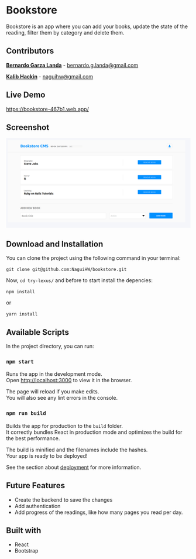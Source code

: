 # Bookstore

Bookstore is an app where you can add your books, update the state of the reading, filter them by category and delete them.

## Contributors

**[Bernardo Garza Landa](https://github.com/bernardogarza)** - bernardo.g.landa@gmail.com

**[Kalib Hackin](https://github.com/NaguiHW)** - naguihw@gmail.com

## Live Demo

https://bookstore-467b1.web.app/

## Screenshot
![BookStore](screenshot/image.png?raw=true "BookStore")

## Download and Installation

You can clone the project using the following command in your terminal:
```
git clone git@github.com:NaguiHW/bookstore.git
```
Now, `cd try-lexus/` and before to start install the depencies:
```
npm install
```
or
```
yarn install
```

## Available Scripts

In the project directory, you can run:

### `npm start`

Runs the app in the development mode.<br />
Open [http://localhost:3000](http://localhost:3000) to view it in the browser.

The page will reload if you make edits.<br />
You will also see any lint errors in the console.

### `npm run build`

Builds the app for production to the `build` folder.<br />
It correctly bundles React in production mode and optimizes the build for the best performance.

The build is minified and the filenames include the hashes.<br />
Your app is ready to be deployed!

See the section about [deployment](https://facebook.github.io/create-react-app/docs/deployment) for more information.

## Future Features
- Create the backend to save the changes
- Add authentication
- Add progress of the readings, like how many pages you read per day.

## Built with
- React
- Bootstrap

